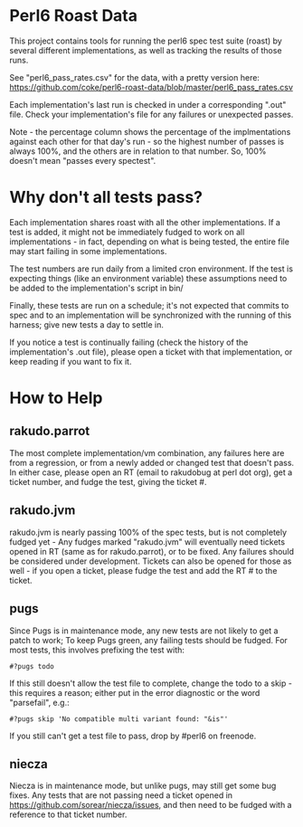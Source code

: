 # Perl6 Roast Data

This project contains tools for running the perl6 spec test suite
(roast) by several different implementations, as well as tracking the
results of those runs.

See "perl6_pass_rates.csv" for the data, with a pretty version here:
https://github.com/coke/perl6-roast-data/blob/master/perl6_pass_rates.csv

Each implementation's last run is checked in under a corresponding
".out" file. Check your implementation's file for any failures or
unexpected passes.

Note - the percentage column shows the percentage of the implmentations
against each other for that day's run - so the highest number of passes
is always 100%, and the others are in relation to that number. So,
100% doesn't mean "passes every spectest". 

# Why don't all tests pass?

Each implementation shares roast with all the other
implementations. If a test is added, it might not be immediately
fudged to work on all implementations - in fact, depending on what
is being tested, the entire file may start failing in some
implementations.

The test numbers are run daily from a limited cron environment. If
the test is expecting things (like an environment variable) these
assumptions need to be added to the implementation's script in
bin/
 
Finally, these tests are run on a schedule; it's not expected that
commits to spec and to an implementation will be synchronized
with the running of this harness; give new tests a day to settle in.

If you notice a test is continually failing (check the history of the
implementation's .out file), please open a ticket with that implementation,
or keep reading if you want to fix it.

# How to Help

## rakudo.parrot

The most complete implementation/vm combination, any failures here
are from a regression, or from a newly added or changed test that doesn't
pass. In either case, please open an RT (email to rakudobug at perl
dot org), get a ticket number, and fudge the test, giving the ticket #.

## rakudo.jvm

rakudo.jvm is nearly passing 100% of the spec tests, but is not
completely fudged yet - Any fudges marked "rakudo.jvm" will eventually
need tickets opened in RT (same as for rakudo.parrot), or to be fixed.
Any failures should be
considered under development. Tickets can also be opened for those
as well - if you open a ticket, please fudge the test and add the RT #
to the ticket.

## pugs

Since Pugs is in maintenance mode, any new tests are not
likely to get a patch to work; To keep Pugs green, any failing tests
should be fudged. For most tests, this involves prefixing the test
with:

    #?pugs todo
  
If this still doesn't allow the test file to complete, change the todo
to a skip - this requires a reason; either put in the error diagnostic
or the word "parsefail", e.g.:

    #?pugs skip 'No compatible multi variant found: "&is"'

If you still can't get a test file to pass, drop by #perl6 on freenode.

## niecza

Niecza is in maintenance mode, but unlike pugs, may still get some bug fixes.
Any tests that are not passing need a ticket
opened in https://github.com/sorear/niecza/issues, and then need to be fudged
with a reference to that ticket number.

